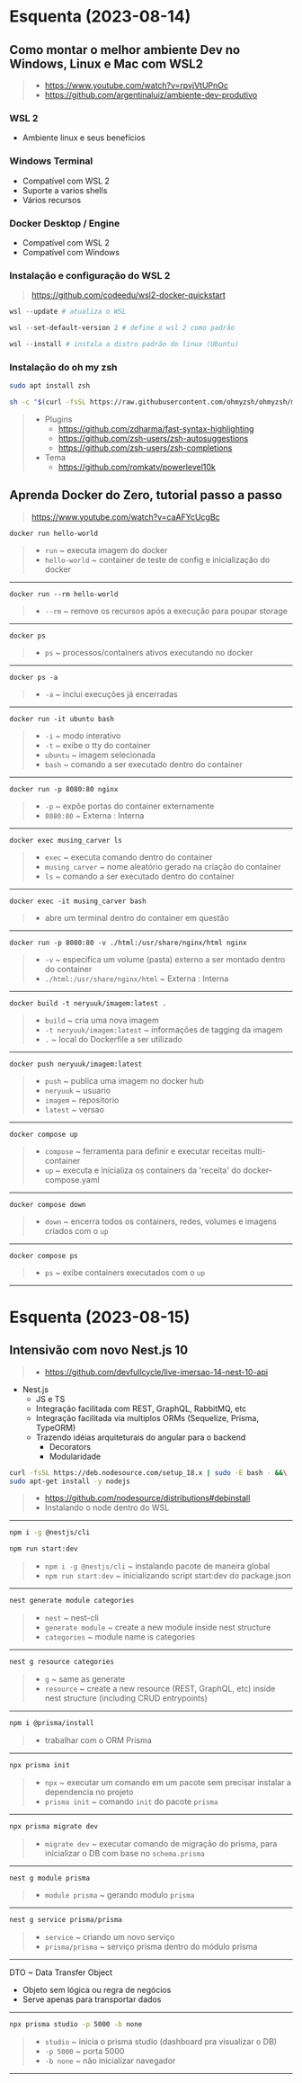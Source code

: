 # Esquenta (2023-08-14)

## Como montar o melhor ambiente Dev no Windows, Linux e Mac com WSL2

> - https://www.youtube.com/watch?v=rpvjVtUPnOc
> - https://github.com/argentinaluiz/ambiente-dev-produtivo

### WSL 2

- Ambiente linux e seus benefícios

### Windows Terminal

- Compatível com WSL 2
- Suporte a varios shells
- Vários recursos

### Docker Desktop / Engine

- Compatível com WSL 2
- Compatível com Windows

### Instalação e configuração do WSL 2

> https://github.com/codeedu/wsl2-docker-quickstart

```Powershell
wsl --update # atualiza o WSL

wsl --set-default-version 2 # define o wsl 2 como padrão

wsl --install # instala a distro padrão do linux (Ubuntu)
```

### Instalação do oh my zsh

```bash
sudo apt install zsh

sh -c "$(curl -fsSL https://raw.githubusercontent.com/ohmyzsh/ohmyzsh/master/tools/install.sh)"
```

> - Plugins
>   - https://github.com/zdharma/fast-syntax-highlighting
>   - https://github.com/zsh-users/zsh-autosuggestions
>   - https://github.com/zsh-users/zsh-completions
> - Tema
>   - https://github.com/romkatv/powerlevel10k

## Aprenda Docker do Zero, tutorial passo a passo

> https://www.youtube.com/watch?v=caAFYcUcgBc

```docker
docker run hello-world
```

> - `run` ~ executa imagem do docker
> - `hello-world` ~ container de teste de config e inicialização do docker

---

```docker
docker run --rm hello-world
```

> - `--rm` ~ remove os recursos após a execução para poupar storage

---

```docker
docker ps
```

> - `ps` ~ processos/containers ativos executando no docker

---

```docker
docker ps -a
```

> - `-a` ~ inclui execuções já encerradas

---

```docker
docker run -it ubuntu bash
```

> - `-i` ~ modo interativo
> - `-t` ~ exibe o tty do container
> - `ubuntu` ~ imagem selecionada
> - `bash` ~ comando a ser executado dentro do container

---

```docker
docker run -p 8080:80 nginx
```

> - `-p` ~ expõe portas do container externamente
> - `8080:80` ~ Externa : Interna

---

```docker
docker exec musing_carver ls
```

> - `exec` ~ executa comando dentro do container
> - `musing_carver` ~ nome aleatório gerado na criação do container
> - `ls` ~ comando a ser executado dentro do container

---

```docker
docker exec -it musing_carver bash
```

> - abre um terminal dentro do container em questão

---

```docker
docker run -p 8080:80 -v ./html:/usr/share/nginx/html nginx
```

> - `-v` ~ especifíca um volume (pasta) externo a ser montado dentro do container
> - `./html:/usr/share/nginx/html` ~ Externa : Interna

---

```docker
docker build -t neryuuk/imagem:latest .
```

> - `build` ~ cria uma nova imagem
> - `-t neryuuk/imagem:latest` ~ informações de tagging da imagem
> - `.` ~ local do Dockerfile a ser utilizado

---

```docker
docker push neryuuk/imagem:latest
```

> - `push` ~ publica uma imagem no docker hub
> - `neryuuk` ~ usuario
> - `imagem` ~ repositorio
> - `latest` ~ versao

---

```docker
docker compose up
```

> - `compose` ~ ferramenta para definir e executar receitas multi-container
> - `up` ~ executa e inicializa os containers da 'receita' do docker-compose.yaml

---

```docker
docker compose down
```

> - `down` ~ encerra todos os containers, redes, volumes e imagens criados com o `up`

---

```docker
docker compose ps
```

> - `ps` ~ exibe containers executados com o `up`

---

# Esquenta (2023-08-15)

## Intensivão com novo Nest.js 10

> - https://github.com/devfullcycle/live-imersao-14-nest-10-api

- Nest.js
  - JS e TS
  - Integração facilitada com REST, GraphQL, RabbitMQ, etc
  - Integração facilitada via multiplos ORMs (Sequelize, Prisma, TypeORM)
  - Trazendo idéias arquiteturais do angular para o backend
    - Decorators
    - Modularidade

```bash
curl -fsSL https://deb.nodesource.com/setup_18.x | sudo -E bash - &&\
sudo apt-get install -y nodejs
```

> - https://github.com/nodesource/distributions#debinstall
> - Instalando o node dentro do WSL

---

```bash
npm i -g @nestjs/cli

npm run start:dev
```

> - `npm i -g @nestjs/cli` ~ instalando pacote de maneira global
> - `npm run start:dev` ~ inicializando script start:dev do package.json

---

```bash
nest generate module categories
```

> - `nest` ~ nest-cli
> - `generate module` ~ create a new module inside nest structure
> - `categories` ~ module name is categories

---

```bash
nest g resource categories
```

> - `g` ~ same as generate
> - `resource` ~ create a new resource (REST, GraphQL, etc) inside nest structure (including CRUD entrypoints)

---

```bash
npm i @prisma/install
```

> - trabalhar com o ORM Prisma

---

```bash
npx prisma init
```

> - `npx` ~ executar um comando em um pacote sem precisar instalar a dependencia no projeto
> - `prisma init` ~ comando `init` do pacote `prisma`

---

```bash
npx prisma migrate dev
```

> - `migrate dev` ~ executar comando de migração do prisma, para inicializar o DB com base no `schema.prisma`

---

```bash
nest g module prisma
```

> - `module prisma` ~ gerando modulo `prisma`

---

```bash
nest g service prisma/prisma
```

> - `service` ~ criando um novo serviço
> - `prisma/prisma` ~ serviço prisma dentro do módulo prisma

---

DTO ~ Data Transfer Object

- Objeto sem lógica ou regra de negócios
- Serve apenas para transportar dados

---

```bash
npx prisma studio -p 5000 -b none
```

> - `studio` ~ inicia o prisma studio (dashboard pra visualizar o DB)
> - `-p 5000` ~ porta 5000
> - `-b none` ~ não inicializar navegador

---
